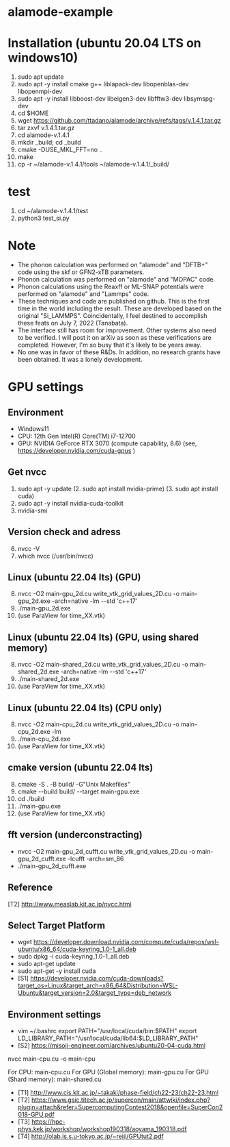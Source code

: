 # alamode-example


# Installation (ubuntu 20.04 LTS on windows10)
1. sudo apt update
2. sudo apt -y install cmake g++ liblapack-dev libopenblas-dev libopenmpi-dev 
3. sudo apt -y install libboost-dev libeigen3-dev libfftw3-dev libsymspg-dev
4. cd $HOME
5. wget https://github.com/ttadano/alamode/archive/refs/tags/v.1.4.1.tar.gz
6. tar zxvf v.1.4.1.tar.gz
7. cd alamode-v.1.4.1
8. mkdir _build; cd _build
9. cmake -DUSE_MKL_FFT=no ..
10. make
11. cp -r ~/alamode-v.1.4.1/tools ~/alamode-v.1.4.1/_build/


# test
1. cd ~/alamode-v.1.4.1/test
2. python3 test_si.py


# Note
- The phonon calculation was performed on "alamode" and "DFTB+" code using the skf or GFN2-xTB parameters.
- Phonon calculation was performed on "alamode" and "MOPAC" code.
- Phonon calculations using the Reaxff or ML-SNAP potentials were performed on "alamode" and "Lammps" code.
- These techniques and code are published on github. This is the first time in the world including the result. These are developed based on the original "Si_LAMMPS". Coincidentally, I feel destined to accomplish these feats on July 7, 2022 (Tanabata).
- The interface still has room for improvement. Other systems also need to be verified. I will post it on arXiv as soon as these verifications are completed. However, I'm so busy that it's likely to be years away.
- No one was in favor of these R&Ds. In addition, no research grants have been obtained. It was a lonely development.




# GPU settings

## Environment
- Windows11
- CPU: 12th Gen Intel(R) Core(TM) i7-12700
- GPU: NVIDIA GeForce RTX 3070 (compute capability, 8.6)
  (see, https://developer.nvidia.com/cuda-gpus )

## Get nvcc
1. sudo apt -y update
(2. sudo apt install nvidia-prime)
(3. sudo apt install cuda)
4. sudo apt -y install nvidia-cuda-toolkit
5. nvidia-smi

## Version check and adress
6. nvcc -V
7. which nvcc
  (/usr/bin/nvcc)

## Linux (ubuntu 22.04 lts) (GPU)
8. nvcc -O2 main-gpu_2d.cu write_vtk_grid_values_2D.cu -o main-gpu_2d.exe -arch=native -lm --std 'c++17'
9. ./main-gpu_2d.exe
10. (use ParaView for time_XX.vtk)

## Linux (ubuntu 22.04 lts) (GPU, using shared memory)
8. nvcc -O2 main-shared_2d.cu write_vtk_grid_values_2D.cu -o main-shared_2d.exe -arch=native -lm --std 'c++17'
9. ./main-shared_2d.exe
10. (use ParaView for time_XX.vtk)

## Linux (ubuntu 22.04 lts) (CPU only)
8. nvcc -O2 main-cpu_2d.cu write_vtk_grid_values_2D.cu -o main-cpu_2d.exe -lm
9. ./main-cpu_2d.exe
10. (use ParaView for time_XX.vtk)

## cmake version (ubuntu 22.04 lts)
8. cmake -S . -B build/ -G"Unix Makefiles"
9. cmake --build build/ --target main-gpu.exe
10. cd ./build
11. ./main-gpu.exe
12. (use ParaView for time_XX.vtk)

## fft version (underconstracting)
- nvcc -O2 main-gpu_2d_cufft.cu write_vtk_grid_values_2D.cu -o main-gpu_2d_cufft.exe -lcufft -arch=sm_86
- ./main-gpu_2d_cufft.exe

## Reference
[T2] http://www.measlab.kit.ac.jp/nvcc.html

## Select Target Platform
- wget https://developer.download.nvidia.com/compute/cuda/repos/wsl-ubuntu/x86_64/cuda-keyring_1.0-1_all.deb
- sudo dpkg -i cuda-keyring_1.0-1_all.deb
- sudo apt-get update
- sudo apt-get -y install cuda
- [S1] https://developer.nvidia.com/cuda-downloads?target_os=Linux&target_arch=x86_64&Distribution=WSL-Ubuntu&target_version=2.0&target_type=deb_network

## Environment settings
- vim ~/.bashrc
  export PATH="/usr/local/cuda/bin:$PATH"
  export LD_LIBRARY_PATH="/usr/local/cuda/lib64:$LD_LIBRARY_PATH"
- [S2] https://misoji-engineer.com/archives/ubuntu20-04-cuda.html

nvcc main-cpu.cu -o main-cpu

For CPU: main-cpu.cu
For GPU (Global memory): main-gpu.cu
For GPU (Shard memory): main-shared.cu

- [T1] http://www.cis.kit.ac.jp/~takaki/phase-field/ch22-23/ch22-23.html
- [T2] https://www.gsic.titech.ac.jp/supercon/main/attwiki/index.php?plugin=attach&refer=SupercomputingContest2018&openfile=SuperCon2018-GPU.pdf
- [T3] https://hpc-phys.kek.jp/workshop/workshop190318/aoyama_190318.pdf
- [T4] http://olab.is.s.u-tokyo.ac.jp/~reiji/GPUtut2.pdf
